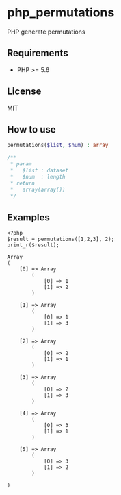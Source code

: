 # php_permutations
PHP generate permutations

## Requirements
* PHP >= 5.6

## License
MIT

## How to use
```php
permutations($list, $num) : array

/**
 * param
 *   $list : dataset
 *   $num  : length
 * return
 *   array(array())
 */
```

## Examples
```php:test.php
<?php
$result = permutations([1,2,3], 2);
print_r($result);
```

```bash:result
Array
(
    [0] => Array
        (
            [0] => 1
            [1] => 2
        )

    [1] => Array
        (
            [0] => 1
            [1] => 3
        )

    [2] => Array
        (
            [0] => 2
            [1] => 1
        )

    [3] => Array
        (
            [0] => 2
            [1] => 3
        )

    [4] => Array
        (
            [0] => 3
            [1] => 1
        )

    [5] => Array
        (
            [0] => 3
            [1] => 2
        )

)
```


